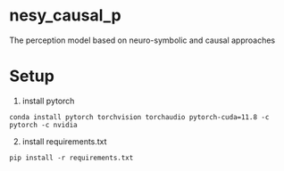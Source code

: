 # nesy_causal_p
The perception model based on neuro-symbolic and causal approaches


# Setup

1. install pytorch
```
conda install pytorch torchvision torchaudio pytorch-cuda=11.8 -c pytorch -c nvidia
```
2. install requirements.txt
``` 
pip install -r requirements.txt
```